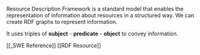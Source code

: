 Resource Description Framework is a standard model that enables the representation of information about resources in a structured way. We can create RDF graphs to represent information.

It uses triples of **subject** - **predicate** - **object** to convey information.

[[_SWE Reference]]
[[RDF Resource]]